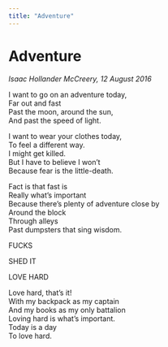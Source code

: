 ```yaml
---
title: "Adventure"
---
```


Adventure
===

*Isaac Hollander McCreery, 12 August 2016*

I want to go on an adventure today,  
Far out and fast  
Past the moon, around the sun,  
And past the speed of light.

I want to wear your clothes today,  
To feel a different way.  
I might get killed.  
But I have to believe I won’t  
Because fear is the little-death.

Fact is that fast is  
Really what’s important  
Because there’s plenty of adventure close by  
Around the block  
Through alleys  
Past dumpsters that sing wisdom.

FUCKS

SHED IT

LOVE HARD

Love hard, that’s it!  
With my backpack as my captain  
And my books as my only battalion  
Loving hard is what’s important.  
Today is a day  
To love hard.
